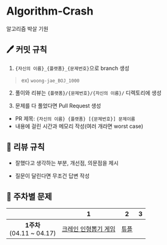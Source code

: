 # Algorithm-Crash
알고리즘 박살 기원
## 🖊 커밋 규칙
1. `{자신의 이름}_{플랫폼}_{문제번호}`으로 branch 생성
> ex) `woong-jae_BOJ_1000`
2. 풀이와 리뷰는 `{플랫폼}/{문제번호}/{자신의 이름}/` 디렉토리에 생성

3. 문제를 다 풀었다면 Pull Request 생성
  - PR 제목: `{자신의 이름} {플랫폼} [{문제번호}] 문제이름`
  - 내용에 걸린 시간과 메모리 작성(여러 개라면 worst case)
## 📍 리뷰 규칙
- 잘했다고 생각하는 부분, 개선점, 의문점을 제시

- 질문이 달린다면 무조건 답변 작성

## 📝 주차별 문제
||1|2|3|
|:---:|:---:|:---:|:---:|
|**1주차**<br> (04.11 ~ 04.17)|[크레인 인형뽑기 게임](https://programmers.co.kr/learn/courses/30/lessons/64061)|[튜플](https://programmers.co.kr/learn/courses/30/lessons/64065)||

